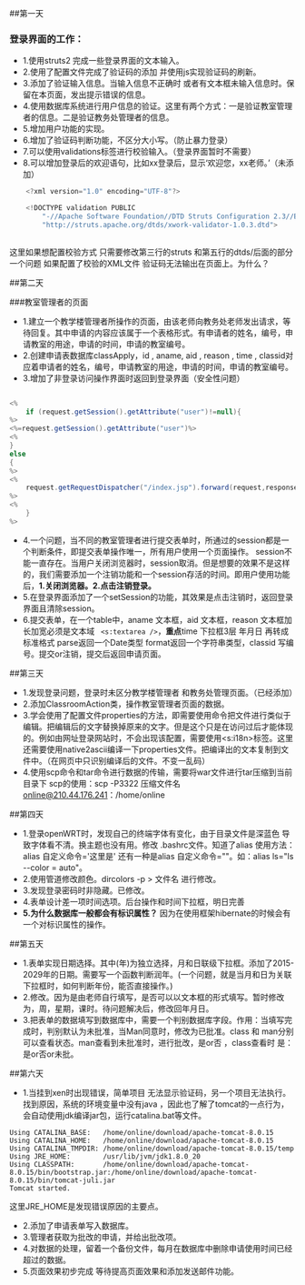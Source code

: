 ##第一天

### 登录界面的工作：
* 1.使用struts2  完成一些登录界面的文本输入。
* 2.使用了配置文件完成了验证码的添加  并使用js实现验证码的刷新。
* 3.添加了验证输入信息。当输入信息不正确时 或者有文本框未输入信息时。保留在本页面，发出提示错误的信息。
* 4.使用数据库系统进行用户信息的验证。这里有两个方式：一是验证教室管理者的信息。二是验证教务处管理者的信息。
* 5.增加用户功能的实现。
* 6.增加了验证码判断功能，不区分大小写。（防止暴力登录）
* 7.可以使用validations标签进行校验输入。（登录界面暂时不需要）
* 8.可以增加登录后的欢迎语句，比如xx登录后，显示‘欢迎您，xx老师。’（未添加）
```java
	<?xml version="1.0" encoding="UTF-8"?>

	<!DOCTYPE validation PUBLIC
        "-//Apache Software Foundation//DTD Struts Configuration 2.3//EN"
        "http://struts.apache.org/dtds/xwork-validator-1.0.3.dtd">
	
```
这里如果想配置校验方式   只需要修改第三行的struts 和第五行的dtds/后面的部分
    一个问题  如果配置了校验的XML文件  验证码无法输出在页面上。为什么？

##第二天

###教室管理者的页面
* 1.建立一个教学楼管理者所操作的页面，由该老师向教务处老师发出请求，等待回复。其中申请的内容应该属于一个表格形式。有申请者的姓名，编号，申请教室的用途，申请的时间，申请的教室编号。
* 2.创建申请表数据库classApply，id , aname, aid , reason , time , classid对应着申请者的姓名，编号，申请教室的用途，申请的时间，申请的教室编号。
* 3.增加了非登录访问操作界面时返回到登录界面（安全性问题）
```java

<%
    if (request.getSession().getAttribute("user")!=null){
%>
<%=request.getSession().getAttribute("user")%>
<%
}
else
{
%>
<%
    request.getRequestDispatcher("/index.jsp").forward(request,response);
%>
<%
    }
%>

```
* 4.一个问题，当不同的教室管理者进行提交表单时，所通过的session都是一个判断条件，即提交表单操作唯一，所有用户使用一个页面操作。  session不能一直存在。当用户关闭浏览器时，session取消。但是想要的效果不是这样的，我们需要添加一个注销功能和一个session存活的时间。即用户使用功能后，**1.关闭浏览器。2.点击注销登录。**
* 5.在登录界面添加了一个setSession的功能，其效果是点击注销时，返回登录界面且清除session。
* 6.提交表单，在一个table中，aname 文本框，aid 文本框，reason 文本框加长加宽必须是文本域 ``` <s:textarea />```，**重点**time 下拉框3层  年月日 再转成标准格式 parse返回一个Date类型   format返回一个字符串类型，classid 写编号。提交or注销，提交后返回申请页面。

##第三天

* 1.发现登录问题，登录时未区分教学楼管理者 和教务处管理页面。（已经添加）
* 2.添加ClassroomAction类，操作教室管理者页面的数据。
* 3.学会使用了配置文件properties的方法，即需要使用命令把文件进行类似于编辑。把编辑后的文字替换掉原来的文字。但是这个只是在访问过后才能体现的。例如由网址登录网站时，不会出现该配置，需要使用<s:i18n>标签。这里还需要使用native2ascii编译一下properties文件。把编译出的文本复制到文件中。（在网页中只识别编译后的文件。不变一乱码）
* 4.使用scp命令和tar命令进行数据的传输，需要将war文件进行tar压缩到当前目录下   scp的使用：scp -P3322  压缩文件名 online@210.44.176.241：/home/online

##第四天

* 1.登录openWRT时，发现自己的终端字体有变化，由于目录文件是深蓝色 导致字体看不清。换主题也没有用。修改 .bashrc文件。知道了alias   使用方法：alias 自定义命令='这里是'  还有一种是alias 自定义命令=""。如：alias ls="ls --color = auto"。
* 2.使用管道修改颜色。dircolors -p > 文件名   进行修改。
* 3.发现登录密码时非隐藏。已修改。
* 4.表单设计差一项时间选项。后台操作和时间下拉框，明日完善
* **5.为什么数据库一般都会有标识属性？** 因为在使用框架hibernate的时候会有一个对标识属性的操作。

##第五天

* 1.表单实现日期选择。其中(年)为独立选择，月和日联级下拉框。添加了2015-2029年的日期。需要写一个函数判断润年。(一个问题，就是当月和日为关联下拉框时，如何判断年份，能否直接操作。)
* 2.修改。因为是由老师自行填写，是否可以以文本框的形式填写。暂时修改为，周，星期，课时。待问题解决后，修改回年月日。
* 3.把表单的数据填写到数据库中，需要一个判别数据库字段。作用：当填写完成时，判别默认为未批准，当Man同意时，修改为已批准。class  和 man分别可以查看状态。man查看到未批准时，进行批改，是or否   ，class查看时 是：是or否or未批。

##第六天

* 1.当挂到xen时出现错误，简单项目 无法显示验证码，另一个项目无法执行。找到原因，系统的环境变量中没有java   ，因此也了解了tomcat的一点行为，会自动使用jdk编译jar包，运行catalina.bat等文件。
```
Using CATALINA_BASE:   /home/online/download/apache-tomcat-8.0.15
Using CATALINA_HOME:   /home/online/download/apache-tomcat-8.0.15
Using CATALINA_TMPDIR: /home/online/download/apache-tomcat-8.0.15/temp
Using JRE_HOME:        /usr/lib/jvm/jdk1.8.0_20
Using CLASSPATH:       /home/online/download/apache-tomcat-8.0.15/bin/bootstrap.jar:/home/online/download/apache-tomcat-8.0.15/bin/tomcat-juli.jar
Tomcat started.
```
这里JRE_HOME是发现错误原因的主要点。
* 2.添加了申请表单写入数据库。
* 3.管理者获取为批改的申请，并给出批改项。
* 4.对数据的处理，留着一个备份文件，每月在数据库中删除申请使用时间已经超过的数据。
* 5.页面效果初步完成  等待提高页面效果和添加发送邮件功能。
